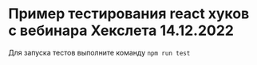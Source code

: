 # Пример тестирования react хуков с вебинара Хекслета 14.12.2022
Для запуска тестов выполните команду `npm run test`
